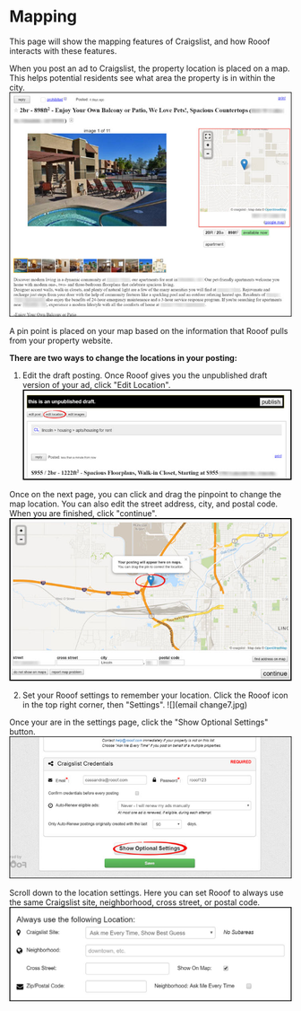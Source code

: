 # Mapping
This page will show the mapping features of Craigslist, and how Rooof interacts with these features.

When you post an ad to Craigslist, the property location is placed on a map. This helps potential residents see what area the property is in within the city.<br>
![](maps1.jpg)<br>

A pin point is placed on your map based on the information that Rooof pulls from your property website.

**There are two ways to change the locations in your posting:**
1. Edit the draft posting. Once Rooof gives you the unpublished draft version of your ad, click "Edit Location".
![](maps2.jpg)<br>

Once on the next page, you can click and drag the pinpoint to change the map location. You can also edit the street address, city, and postal code. When you are finished, click "continue".
![](maps3.jpg)

2. Set your Rooof settings to remember your location. Click the Rooof icon in the top right corner, then "Settings".
![](email change7.jpg)

Once your are in the settings page, click the "Show Optional Settings" button.
![](photos2.jpg)

Scroll down to the location settings. Here you can set Rooof to always use the same Craigslist site, neighborhood, cross street, or postal code.
![](settings4.jpg)